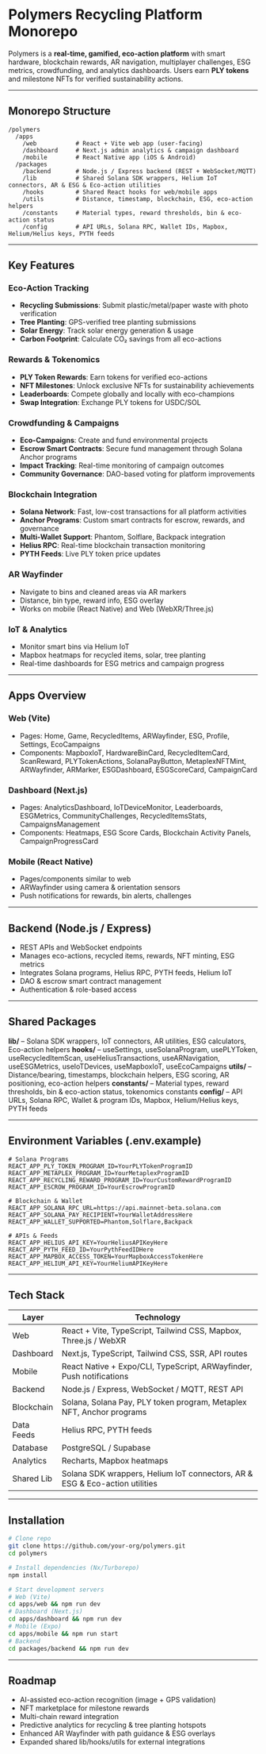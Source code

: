 # Polymers Recycling Platform Monorepo

Polymers is a **real-time, gamified, eco-action platform** with smart hardware, blockchain rewards, AR navigation, multiplayer challenges, ESG metrics, crowdfunding, and analytics dashboards. Users earn **PLY tokens** and milestone NFTs for verified sustainability actions.

---

## **Monorepo Structure**

```
/polymers
  /apps
    /web           # React + Vite web app (user-facing)
    /dashboard     # Next.js admin analytics & campaign dashboard
    /mobile        # React Native app (iOS & Android)
  /packages
    /backend       # Node.js / Express backend (REST + WebSocket/MQTT)
    /lib           # Shared Solana SDK wrappers, Helium IoT connectors, AR & ESG & Eco-action utilities
    /hooks         # Shared React hooks for web/mobile apps
    /utils         # Distance, timestamp, blockchain, ESG, eco-action helpers
    /constants     # Material types, reward thresholds, bin & eco-action status
    /config        # API URLs, Solana RPC, Wallet IDs, Mapbox, Helium/Helius keys, PYTH feeds
```

---

## **Key Features**

### **Eco-Action Tracking**

* **Recycling Submissions**: Submit plastic/metal/paper waste with photo verification
* **Tree Planting**: GPS-verified tree planting submissions
* **Solar Energy**: Track solar energy generation & usage
* **Carbon Footprint**: Calculate CO₂ savings from all eco-actions

### **Rewards & Tokenomics**

* **PLY Token Rewards**: Earn tokens for verified eco-actions
* **NFT Milestones**: Unlock exclusive NFTs for sustainability achievements
* **Leaderboards**: Compete globally and locally with eco-champions
* **Swap Integration**: Exchange PLY tokens for USDC/SOL

### **Crowdfunding & Campaigns**

* **Eco-Campaigns**: Create and fund environmental projects
* **Escrow Smart Contracts**: Secure fund management through Solana Anchor programs
* **Impact Tracking**: Real-time monitoring of campaign outcomes
* **Community Governance**: DAO-based voting for platform improvements

### **Blockchain Integration**

* **Solana Network**: Fast, low-cost transactions for all platform activities
* **Anchor Programs**: Custom smart contracts for escrow, rewards, and governance
* **Multi-Wallet Support**: Phantom, Solflare, Backpack integration
* **Helius RPC**: Real-time blockchain transaction monitoring
* **PYTH Feeds**: Live PLY token price updates

### **AR Wayfinder**

* Navigate to bins and cleaned areas via AR markers
* Distance, bin type, reward info, ESG overlay
* Works on mobile (React Native) and Web (WebXR/Three.js)

### **IoT & Analytics**

* Monitor smart bins via Helium IoT
* Mapbox heatmaps for recycled items, solar, tree planting
* Real-time dashboards for ESG metrics and campaign progress

---

## **Apps Overview**

### **Web (Vite)**

* Pages: Home, Game, RecycledItems, ARWayfinder, ESG, Profile, Settings, EcoCampaigns
* Components: MapboxIoT, HardwareBinCard, RecycledItemCard, ScanReward, PLYTokenActions, SolanaPayButton, MetaplexNFTMint, ARWayfinder, ARMarker, ESGDashboard, ESGScoreCard, CampaignCard

### **Dashboard (Next.js)**

* Pages: AnalyticsDashboard, IoTDeviceMonitor, Leaderboards, ESGMetrics, CommunityChallenges, RecycledItemsStats, CampaignsManagement
* Components: Heatmaps, ESG Score Cards, Blockchain Activity Panels, CampaignProgressCard

### **Mobile (React Native)**

* Pages/components similar to web
* ARWayfinder using camera & orientation sensors
* Push notifications for rewards, bin alerts, challenges

---

## **Backend (Node.js / Express)**

* REST APIs and WebSocket endpoints
* Manages eco-actions, recycled items, rewards, NFT minting, ESG metrics
* Integrates Solana programs, Helius RPC, PYTH feeds, Helium IoT
* DAO & escrow smart contract management
* Authentication & role-based access

---

## **Shared Packages**

**lib/** – Solana SDK wrappers, IoT connectors, AR utilities, ESG calculators, Eco-action helpers
**hooks/** – useSettings, useSolanaProgram, usePLYToken, useRecycledItemScan, useHeliusTransactions, useARNavigation, useESGMetrics, useIoTDevices, useMapboxIoT, useEcoCampaigns
**utils/** – Distance/bearing, timestamps, blockchain helpers, ESG scoring, AR positioning, eco-action helpers
**constants/** – Material types, reward thresholds, bin & eco-action status, tokenomics constants
**config/** – API URLs, Solana RPC, Wallet & program IDs, Mapbox, Helium/Helius keys, PYTH feeds

---

## **Environment Variables (.env.example)**

```env
# Solana Programs
REACT_APP_PLY_TOKEN_PROGRAM_ID=YourPLYTokenProgramID
REACT_APP_METAPLEX_PROGRAM_ID=YourMetaplexProgramID
REACT_APP_RECYCLING_REWARD_PROGRAM_ID=YourCustomRewardProgramID
REACT_APP_ESCROW_PROGRAM_ID=YourEscrowProgramID

# Blockchain & Wallet
REACT_APP_SOLANA_RPC_URL=https://api.mainnet-beta.solana.com
REACT_APP_SOLANA_PAY_RECIPIENT=YourWalletAddressHere
REACT_APP_WALLET_SUPPORTED=Phantom,Solflare,Backpack

# APIs & Feeds
REACT_APP_HELIUS_API_KEY=YourHeliusAPIKeyHere
REACT_APP_PYTH_FEED_ID=YourPythFeedIDHere
REACT_APP_MAPBOX_ACCESS_TOKEN=YourMapboxAccessTokenHere
REACT_APP_HELIUM_API_KEY=YourHeliumAPIKeyHere
```

---

## **Tech Stack**

| Layer      | Technology                                                                  |
| ---------- | --------------------------------------------------------------------------- |
| Web        | React + Vite, TypeScript, Tailwind CSS, Mapbox, Three.js / WebXR            |
| Dashboard  | Next.js, TypeScript, Tailwind CSS, SSR, API routes                          |
| Mobile     | React Native + Expo/CLI, TypeScript, ARWayfinder, Push notifications        |
| Backend    | Node.js / Express, WebSocket / MQTT, REST API                               |
| Blockchain | Solana, Solana Pay, PLY token program, Metaplex NFT, Anchor programs        |
| Data Feeds | Helius RPC, PYTH feeds                                                      |
| Database   | PostgreSQL / Supabase                                                       |
| Analytics  | Recharts, Mapbox heatmaps                                                   |
| Shared Lib | Solana SDK wrappers, Helium IoT connectors, AR & ESG & Eco-action utilities |

---

## **Installation**

```bash
# Clone repo
git clone https://github.com/your-org/polymers.git
cd polymers

# Install dependencies (Nx/Turborepo)
npm install

# Start development servers
# Web (Vite)
cd apps/web && npm run dev
# Dashboard (Next.js)
cd apps/dashboard && npm run dev
# Mobile (Expo)
cd apps/mobile && npm run start
# Backend
cd packages/backend && npm run dev
```

---

## **Roadmap**

* AI-assisted eco-action recognition (image + GPS validation)
* NFT marketplace for milestone rewards
* Multi-chain reward integration
* Predictive analytics for recycling & tree planting hotspots
* Enhanced AR Wayfinder with path guidance & ESG overlays
* Expanded shared lib/hooks/utils for external integrations

